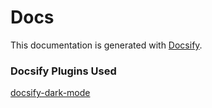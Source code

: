 # Docs
This documentation is generated with [Docsify](https://docsify.js.org).

### Docsify Plugins Used
[docsify-dark-mode](https://github.com/Plugin-contrib/docsify-plugin/tree/master/packages/docsify-dark-mode)